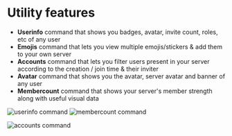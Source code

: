 # Utility features

* **Userinfo** command that shows you badges, avatar, invite count, roles, etc of any user
* **Emojis** command that lets you view multiple emojis/stickers & add them to your own server
* **Accounts** command that lets you filter users present in your server according to the creation / join time & their inviter
* **Avatar** command that shows you the avatar, server avatar and banner of any user
* **Membercount** command that shows your server's member strength along with useful visual data

![userinfo command](https://i.imgur.com/a5mSU8m.png) ![membercount command](https://i.imgur.com/UXPFf7T.png)

![accounts command](https://i.imgur.com/PPYCWKS.png)
